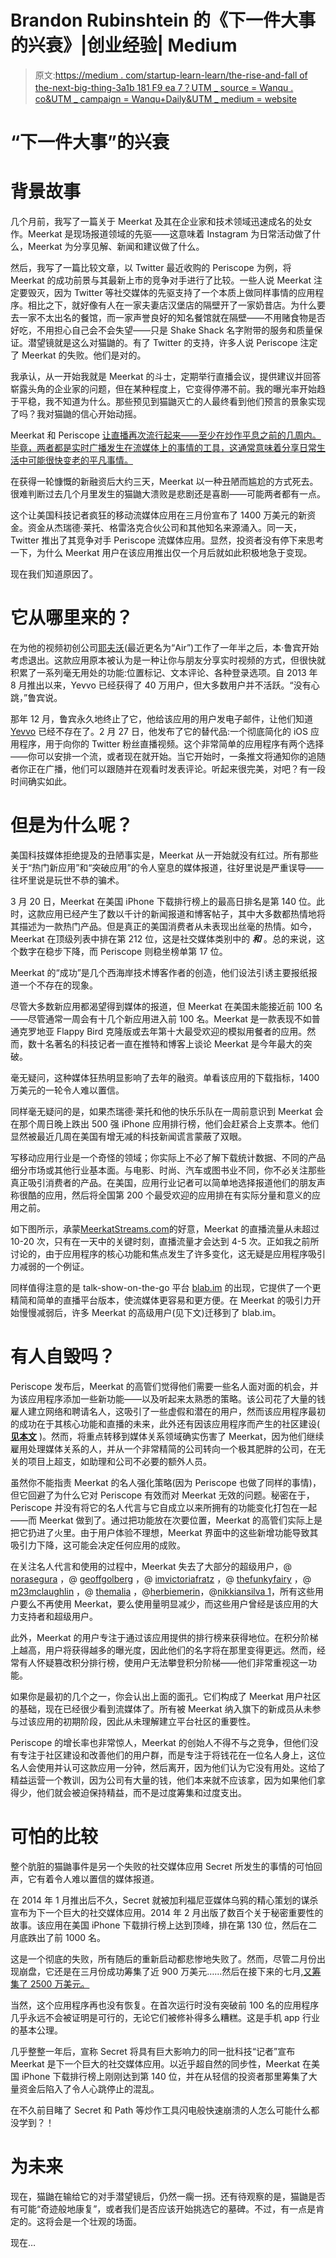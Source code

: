 # Brandon Rubinshtein 的《下一件大事的兴衰》|创业经验| Medium

> 原文:[https://medium . com/startup-learn-learn/the-rise-and-fall of the-next-big-thing-3a1b 181 F9 ea 7？UTM _ source = Wanqu . co&UTM _ campaign = Wanqu+Daily&UTM _ medium = website](https://medium.com/startup-lesson-learned/the-rise-and-fall-of-the-next-big-thing-3a1b181f9ea7?utm_source=wanqu.co&utm_campaign=Wanqu+Daily&utm_medium=website)



# “下一件大事”的兴衰

# 背景故事

几个月前，我写了一篇关于 Meerkat 及其在企业家和技术领域迅速成名的处女作。Meerkat 是现场报道领域的先驱——这意味着 Instagram 为日常活动做了什么，Meerkat 为分享见解、新闻和建议做了什么。

然后，我写了一篇比较文章，以 Twitter 最近收购的 Periscope 为例，将 Meerkat 的成功前景与其最新上市的竞争对手进行了比较。一些人说 Meerkat 注定要毁灭，因为 Twitter 等社交媒体的先驱支持了一个本质上做同样事情的应用程序。相比之下，就好像有人在一家夫妻店汉堡店的隔壁开了一家奶昔店。为什么要去一家不太出名的餐馆，而一家声誉良好的知名餐馆就在隔壁——不用赌食物是否好吃，不用担心自己会不会失望——只是 Shake Shack 名字附带的服务和质量保证。潜望镜就是这么对猫鼬的。有了 Twitter 的支持，许多人说 Periscope 注定了 Meerkat 的失败。他们是对的。

我承认，从一开始我就是 Meerkat 的斗士，定期举行直播会议，提供建议并回答崭露头角的企业家的问题，但在某种程度上，它变得停滞不前。我的曝光率开始趋于平稳，我不知道为什么。那些预见到猫鼬灭亡的人最终看到他们预言的景象实现了吗？我对猫鼬的信心开始动摇。

Meerkat 和 Periscope [让直播再次流行起来——至少在炒作平息之前的几周内。毕竟，两者都是实时广播发生在流媒体上的事情的工具，这通常意味着分享日常生活中可能很快变老的平凡事情。](http://thenextweb.com/opinion/2015/03/26/periscope-and-live-video-are-changing-the-internet-forever/)

在获得一轮慷慨的新融资后大约三天，Meerkat 以一种丑陋而尴尬的方式死去。很难判断过去几个月里发生的猫鼬大溃败是悲剧还是喜剧——可能两者都有一点。

这个让美国科技记者疯狂的移动流媒体应用在三月份宣布了 1400 万美元的新资金。资金从杰瑞德·莱托、格雷洛克合伙公司和其他知名来源涌入。同一天，Twitter 推出了其竞争对手 Periscope 流媒体应用。显然，投资者没有停下来思考一下，为什么 Meerkat 用户在该应用推出仅一个月后就如此积极地急于变现。

现在我们知道原因了。

# 它从哪里来的？

在为他的视频初创公司[耶夫沃](http://getair.co/)(最近更名为“Air”)工作了一年半之后，本·鲁宾开始考虑退出。这款应用原本被认为是一种让你与朋友分享实时视频的方式，但很快就积累了一系列毫无用处的功能:位置标记、文本评论、各种登录选项。自 2013 年 8 月推出以来，Yevvo 已经获得了 40 万用户，但大多数用户并不活跃。“没有心跳，”鲁宾说。

那年 12 月，鲁宾永久地终止了它，他给该应用的用户发电子邮件，让他们知道 [Yevvo](http://getair.co/) 已经不存在了。2 月 27 日，他发布了它的替代品:一个彻底简化的 iOS 应用程序，用于向你的 Twitter 粉丝直播视频。这个非常简单的应用程序有两个选择——你可以安排一个流，或者现在就开始。当它开始时，一条推文将通知你的追随者你正在广播，他们可以跟随并在观看时发表评论。听起来很完美，对吧？有一段时间确实如此。

# 但是为什么呢？

美国科技媒体拒绝提及的丑陋事实是，Meerkat 从一开始就没有红过。所有那些关于“热门新应用”和“突破应用”的令人窒息的媒体报道，往好里说是严重误导——往坏里说是玩世不恭的骗术。

3 月 20 日，Meerkat 在美国 iPhone 下载排行榜上的最高日排名是第 140 位。此时，这款应用已经产生了数以千计的新闻报道和博客帖子，其中大多数都热情地将其描述为一款热门产品。但是真正的美国消费者从未表现出丝毫的热情。如今，Meerkat 在顶级列表中排在第 212 位，这是社交媒体类别中的 ***和*** 。总的来说，这个数字在稳步下降，而 Periscope 则稳坐榜单第 17 位。

Meerkat 的“成功”是几个西海岸技术博客作者的创造，他们设法引诱主要报纸报道一个不存在的现象。

尽管大多数新应用都渴望得到媒体的报道，但 Meerkat 在美国未能接近前 100 名——尽管通常一周会有十几个新应用进入前 100 名。Meerkat 是一款表现不如普通克罗地亚 Flappy Bird 克隆版或去年第十大最受欢迎的模拟用餐者的应用。然而，数十名著名的科技记者一直在推特和博客上谈论 Meerkat 是今年最大的突破。

毫无疑问，这种媒体狂热明显影响了去年的融资。单看该应用的下载指标，1400 万美元的一轮令人难以置信。

同样毫无疑问的是，如果杰瑞德·莱托和他的快乐乐队在一周前意识到 Meerkat 会在那个周日晚上跌出 500 强 iPhone 应用排行榜，他们会赶紧合上支票本。他们显然被最近几周在美国有增无减的科技新闻谎言蒙蔽了双眼。

写移动应用行业是一个奇怪的领域；你实际上不必了解下载统计数据、不同的产品细分市场或其他行业基本面。与电影、时尚、汽车或图书业不同，你不必关注那些真正吸引消费者的产品。在美国，应用行业记者可以简单地选择报道他们的朋友声称很酷的应用，然后将全国第 200 个最受欢迎的应用排在有实际分量和意义的应用之前。

如下图所示，承蒙[MeerkatStreams.com](http://www.meerkatstreams.com)的好意，Meerkat 的直播流量从未超过 10-20 次，只有在一天中的关键时刻，直播流量才会达到 4-5 次。正如我之前所讨论的，由于应用程序的核心功能和焦点发生了许多变化，这无疑是应用程序吸引力减弱的一个例证。



同样值得注意的是 talk-show-on-the-go 平台 [blab.im](http://blab.im) 的出现，它提供了一个更精简和简单的直播平台版本，使流媒体更容易和更方便。在 Meerkat 的吸引力开始慢慢减弱后，许多 Meerkat 的高级用户(见下文)迁移到了 blab.im。

# 有人自毁吗？

Periscope 发布后，Meerkat 的高管们觉得他们需要一些名人面对面的机会，并为该应用程序添加一些新功能——以及听起来太熟悉的策略。该公司花了大量的钱雇人建立网络和聘请名人，这吸引了一些虚假和潜在的用户，然而该应用程序最初的成功在于其核心功能和直播的未来，此外还有因该应用程序而产生的社区建设( [**见本文**](/@vickistewarttff/what-is-a-live-streaming-community-bbe60de67d0f) )。然而，将重点转移到媒体关系领域确实伤害了 Meerkat，因为他们继续雇用处理媒体关系的人，并从一个非常精简的公司转向一个极其肥胖的公司，在无关的项目上超支，如助理和公司不必要的额外人员。

虽然你不能指责 Meerkat 的名人强化策略(因为 Periscope 也做了同样的事情)，但它回避了为什么它对 Periscope 有效而对 Meerkat 无效的问题。秘密在于，Periscope 并没有将它的名人代言与它自成立以来所拥有的功能变化打包在一起——而 Meerkat 做到了。通过把功能放在次要位置，Meerkat 的高管们实际上是把它扔进了火里。由于用户体验不理想，Meerkat 界面中的这些新增功能导致其吸引力下降，这可能会决定任何应用的成败。

在关注名人代言和使用的过程中，Meerkat 失去了大部分的超级用户，@ [norasegura](http://meeraktapp.co/norasegura) ，@ [geoffgolberg](/@geoffgolberg) ，@ [imvictoriafratz](http://meerkatapp.co/imvictoriafratz) ，@ [thefunkyfairy](http://meerkatapp.co/thefunkyfairy) ，@ [m23mclaughlin](http://meerkatapp.co/m23mclaughlin) ，@ [themalia](http://meerkatapp.co/themalia) ，@[herbiemerin](http://meerkatapp.co/herbiemerrin)，@[nikkiansilva 1](http://meerkatapp.co/nikkiannsilva1)，所有这些用户要么不再使用 Meerkat，要么使用量明显减少，而这些用户曾经是该应用的大力支持者和超级用户。

此外，Meerkat 的用户专注于通过该应用提供的排行榜来获得地位。在积分阶梯上越高，用户将获得越多的曝光度，因此他们的名字将在那里变得更远。然而，经常有人怀疑篡改积分排行榜，使用户无法攀登积分阶梯——他们非常重视这一功能。

如果你是最初的几个之一，你会认出上面的面孔。它们构成了 Meerkat 用户社区的基础，现在已经很少看到流媒体了。所有被 Meerkat 纳入旗下的新成员从未参与过该应用的初期阶段，因此从未理解建立平台社区的重要性。

Periscope 的增长率也非常惊人，Meerkat 的创始人不得不与之竞争，但他们没有专注于社区建设和改善他们的用户群，而是专注于将钱花在一位名人身上，这位名人会使用并认可这款应用一分钟，然后离开，因为他们认为它没有用处。这给了精益运营一个教训，因为公司有大量的钱，他们本来就不应该拿，因为如果他们拿得少，他们就会被迫保持精益，而不是过度筹集和过度支出。

# 可怕的比较

整个肮脏的猫鼬事件是另一个失败的社交媒体应用 Secret 所发生的事情的可怕回声，它有着令人难以置信的媒体报道。

在 2014 年 1 月推出后不久，Secret 就被加利福尼亚媒体乌鸦的精心策划的谋杀宣布为下一个巨大的社交媒体应用。2014 年 2 月出版了数百个关于秘密重要性的故事。该应用在美国 iPhone 下载排行榜上达到顶峰，排在第 130 位，然后在二月底跌出了前 1000 名。

这是一个彻底的失败，所有随后的重新启动都悲惨地失败了。然而，尽管二月份出现崩盘，它还是在三月份成功筹集了近 900 万美元……然后在接下来的七月,[又筹集了 2500 万美元。](http://bits.blogs.nytimes.com/2014/07/14/secret-moves-to-broaden-appeal-beyond-the-tech-set-and-raises-20-million/?_r=0)

当然，这个应用程序再也没有恢复。在首次运行时没有突破前 100 名的应用程序几乎永远不会被证明是可行的，无论它们被修补得多么糟糕。这是手机 app 行业的基本公理。

几乎整整一年后，宣称 Secret 将具有巨大影响力的同一批科技“记者”宣布 Meerkat 是下一个巨大的社交媒体应用。以近乎超自然的同步性，Meerkat 在美国 iPhone 下载排行榜上刚刚达到第 140 位，并在从轻信的投资者那里筹集了大量资金后陷入了令人心跳停止的混乱。

在不久前目睹了 Secret 和 Path 等炒作工具闪电般快速崩溃的人怎么可能什么都没学到？！

# 为未来

现在，猫鼬在输给它的对手潜望镜后，仍然一瘸一拐。还有待观察的是，猫鼬是否有可能“奇迹般地康复”，或者我们是否应该开始挑选它的墓碑。不过，有一点是肯定的。这将会是一个壮观的场面。

现在…



